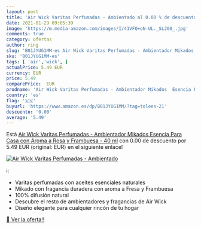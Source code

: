 ```yaml
---
layout: post
title: 'Air Wick Varitas Perfumadas - Ambientado al 0.00 % de descuento'
date: 2021-01-29 09:05:39
image: 'https://m.media-amazon.com/images/I/41VFQ+oN-UL._SL200_.jpg'
comments: true
category: ofertas
author: ring
slug: 'B01JYUG1MM-es Air Wick Varitas Perfumadas - Ambientador Mikados Esencia...'
sku: 'B01JYUG1MM-es'
tags: [ 'air','wick', ]
actualPrice: 5.49 EUR
currency: EUR
price: 5.49
comparePrice:  EUR
prodname: 'Air Wick Varitas Perfumadas - Ambientador Mikados  Esencia Para Casa con Aroma a Rosa y Frambuesa - 40 ml'
country: 'es'
flag: '🇪🇸'
buyurl: 'https://www.amazon.es/dp/B01JYUG1MM/?tag=tolees-21'
descuento: '0.00'
average: '5.49'
---
```


Está [Air Wick Varitas Perfumadas - Ambientador Mikados  Esencia Para Casa con Aroma a Rosa y Frambuesa - 40 ml](https://www.amazon.es/dp/B01JYUG1MM/?tag=tolees-21) con 0.00 de descuento por 5.49 EUR (original:  EUR) en el siguiente enlace!

[![Air Wick Varitas Perfumadas - Ambientado](https://m.media-amazon.com/images/I/41VFQ+oN-UL._SL200_.jpg)](https://www.amazon.es/dp/B01JYUG1MM/?tag=tolees-21)

ℹ️:

- Varitas perfumadas con aceites esenciales naturales
- Mikado con fragancia duradera con aroma a Fresa y Frambuesa
- 100% difusión natural
- Descubre el resto de ambientadores y fragancias de Air Wick
- Diseño elegante para cualquier rincón de tu hogar

[🛒 Ver la oferta!!](https://www.amazon.es/dp/B01JYUG1MM/?tag=tolees-21)
